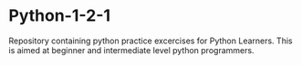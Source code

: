 # Python-1-2-1
Repository containing python practice excercises for Python Learners. This is aimed at beginner and intermediate level python programmers. 
